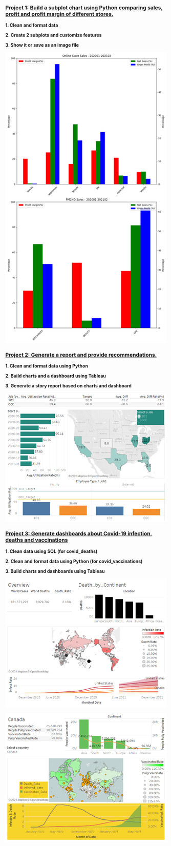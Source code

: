 ### [Project 1: Build a subplot chart using Python comparing sales, profit and profit margin of different stores.](https://github.com/checkming00/Portfolio/tree/main/python_visualization)

**1. Clean and format data**

**2. Create 2 subplots and customize features**

**3. Show it or save as an image file**


![](https://github.com/checkming00/Portfolio/blob/main/python_visualization/img.png)




### [Project 2: Generate a report and provide recommendations.](https://github.com/checkming00/Portfolio/tree/main/Utilization_rate)

**1. Clean and format data using Python**

**2. Build charts and a dashboard using Tableau**

**3. Generate a story report based on charts and dashboard**

![](https://github.com/checkming00/Portfolio/blob/main/Utilization_rate/UR_Report.png)




### [Project 3: Generate dashboards about Covid-19 infection, deaths and vaccinations](https://github.com/checkming00/Portfolio/tree/main/Covid)

**1. Clean data using SQL (for covid_deaths)**

**2. Clean and format data using Python (for covid_vaccinations)**

**3. Build charts and dashboards using Tableau**

![](https://github.com/checkming00/Portfolio/blob/main/Covid/Deaths%20Summary.png)

![](https://github.com/checkming00/Portfolio/blob/main/Covid/Vaccination%20Summary.png)
